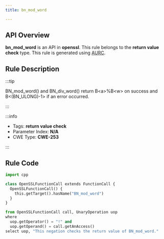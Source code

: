 ```yaml
---
title: bn_mod_word

---
```



## API Overview
**bn_mod_word** is an API in **openssl**. This rule belongs to the **return value check** type. This rule is generated using [AURC](../../tools/AURC).
## Rule Description

:::tip

BN_mod_word() and BN_div_word() return B\<a\>%B\<w\> on success and B\<(BN_ULONG)-1\> if an error occurred.

:::

:::info

- Tags: **return value check**
- Parameter Index: **N/A**
- CWE Type: **CWE-253**

:::

## Rule Code
```python
import cpp

class OpenSSLFunctionCall extends FunctionCall {
  OpenSSLFunctionCall() {
    this.getTarget().hasName("BN_mod_word")
  }
}

from OpenSSLFunctionCall call, UnaryOperation uop
where
  uop.getOperator() = "!" and
  uop.getOperand() = call.getAnAccess()
select uop, "This negation checks the return value of BN_mod_word."
```